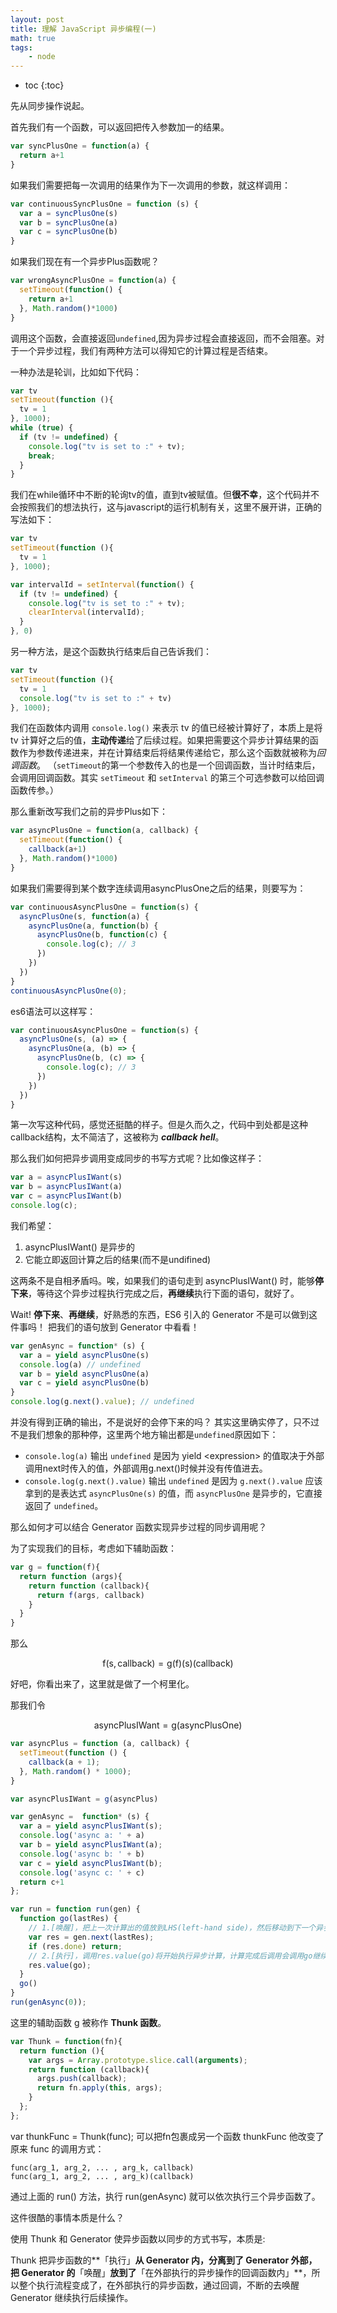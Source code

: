 ```yaml
---
layout: post
title: 理解 JavaScript 异步编程(一)
math: true
tags:
    - node
---
```


* toc
{:toc}

先从同步操作说起。

首先我们有一个函数，可以返回把传入参数加一的结果。

```javascript
var syncPlusOne = function(a) {
  return a+1
}
```

如果我们需要把每一次调用的结果作为下一次调用的参数，就这样调用：

```javascript
var continuousSyncPlusOne = function (s) {
  var a = syncPlusOne(s)
  var b = syncPlusOne(a)
  var c = syncPlusOne(b)
}
```

如果我们现在有一个异步Plus函数呢？

```javascript
var wrongAsyncPlusOne = function(a) {
  setTimeout(function() {
    return a+1
  }, Math.random()*1000)
}
```

调用这个函数，会直接返回`undefined`,因为异步过程会直接返回，而不会阻塞。对于一个异步过程，我们有两种方法可以得知它的计算过程是否结束。

一种办法是轮训，比如如下代码：

```javascript
var tv
setTimeout(function (){
  tv = 1
}, 1000);
while (true) {
  if (tv != undefined) {
    console.log("tv is set to :" + tv);
    break;
  }
}
```

我们在while循环中不断的轮询tv的值，直到tv被赋值。但**很不幸**，这个代码并不会按照我们的想法执行，这与javascript的运行机制有关，这里不展开讲，正确的写法如下：

```javascript
var tv
setTimeout(function (){
  tv = 1
}, 1000);

var intervalId = setInterval(function() {
  if (tv != undefined) {
    console.log("tv is set to :" + tv);
    clearInterval(intervalId);
  }
}, 0)
```

另一种方法，是这个函数执行结束后自己告诉我们：

```javascript
var tv
setTimeout(function (){
  tv = 1
  console.log("tv is set to :" + tv)
}, 1000);
```

我们在函数体内调用 `console.log()` 来表示 tv 的值已经被计算好了，本质上是将 tv 计算好之后的值，**主动传递**给了后续过程。如果把需要这个异步计算结果的函数作为参数传递进来，并在计算结束后将结果传递给它，那么这个函数就被称为*回调函数*。
（`setTimeout`的第一个参数传入的也是一个回调函数，当计时结束后，会调用回调函数。其实 `setTimeout` 和 `setInterval` 的第三个可选参数可以给回调函数传参。）

那么重新改写我们之前的异步Plus如下：

```javascript
var asyncPlusOne = function(a, callback) {
  setTimeout(function() {
    callback(a+1)
  }, Math.random()*1000)
}
```

如果我们需要得到某个数字连续调用asyncPlusOne之后的结果，则要写为：

```javascript
var continuousAsyncPlusOne = function(s) {
  asyncPlusOne(s, function(a) {
    asyncPlusOne(a, function(b) {
      asyncPlusOne(b, function(c) {
        console.log(c); // 3
      })
    })
  })
}
continuousAsyncPlusOne(0);
```

es6语法可以这样写：

```javascript
var continuousAsyncPlusOne = function(s) {
  asyncPlusOne(s, (a) => {
    asyncPlusOne(a, (b) => {
      asyncPlusOne(b, (c) => {
        console.log(c); // 3
      })
    })
  })
}
```

第一次写这种代码，感觉还挺酷的样子。但是久而久之，代码中到处都是这种callback结构，太不简洁了，这被称为 ***callback hell***。

那么我们如何把异步调用变成同步的书写方式呢？比如像这样子：

```javascript
var a = asyncPlusIWant(s)
var b = asyncPlusIWant(a)
var c = asyncPlusIWant(b)
console.log(c);
```

我们希望：

1. asyncPlusIWant() 是异步的
2. 它能立即返回计算之后的结果(而不是undifined)

这两条不是自相矛盾吗。唉，如果我们的语句走到 asyncPlusIWant() 时，能够**停下来**，等待这个异步过程执行完成之后，**再继续**执行下面的语句，就好了。

Wait! **停下来**、**再继续**，好熟悉的东西，ES6 引入的 Generator 不是可以做到这件事吗！
把我们的语句放到 Generator 中看看！

```javascript
var genAsync = function* (s) {
  var a = yield asyncPlusOne(s)
  console.log(a) // undefined
  var b = yield asyncPlusOne(a)
  var c = yield asyncPlusOne(b)
}
console.log(g.next().value); // undefined
```

并没有得到正确的输出，不是说好的会停下来的吗？
其实这里确实停了，只不过不是我们想象的那种停，这里两个地方输出都是`undefined`原因如下：

* `console.log(a)` 输出 `undefined` 是因为 yield \<expression\> 的值取决于外部调用next时传入的值，外部调用g.next()时候并没有传值进去。
* `console.log(g.next().value)` 输出 `undefined` 是因为 `g.next().value` 应该拿到的是表达式 `asyncPlusOne(s)` 的值，而 `asyncPlusOne` 是异步的，它直接返回了 `undefined`。

那么如何才可以结合 Generator 函数实现异步过程的同步调用呢？

为了实现我们的目标，考虑如下辅助函数：

```javascript
var g = function(f){
  return function (args){
    return function (callback){
      return f(args, callback)
    }
  }
}
```

那么

$$\mathrm{f(s, callback) = g(f)(s)(callback)}$$

好吧，你看出来了，这里就是做了一个柯里化。

那我们令

$$\mathrm{asyncPlusIWant = g(asyncPlusOne)}$$

```javascript
var asyncPlus = function (a, callback) {
  setTimeout(function () {
    callback(a + 1);
  }, Math.random() * 1000);
}

var asyncPlusIWant = g(asyncPlus)

var genAsync =  function* (s) {
  var a = yield asyncPlusIWant(s);
  console.log('async a: ' + a)
  var b = yield asyncPlusIWant(a);
  console.log('async b: ' + b)
  var c = yield asyncPlusIWant(b);
  console.log('async c: ' + c)
  return c+1
};

var run = function run(gen) {
  function go(lastRes) {
    // 1.[唤醒]，把上一次计算出的值放到LHS(left-hand side)，然后移动到下一个异步调用的位置停下来
    var res = gen.next(lastRes);
    if (res.done) return;
    // 2.[执行]，调用res.value(go)将开始执行异步计算，计算完成后调用会调用go继续唤醒generator
    res.value(go);
  }
  go()
}
run(genAsync(0));
```

这里的辅助函数 g 被称作 **Thunk 函数**。

```javascript
var Thunk = function(fn){
  return function (){
    var args = Array.prototype.slice.call(arguments);
    return function (callback){
      args.push(callback);
      return fn.apply(this, args);
    }
  };
};
```

var thunkFunc = Thunk(func); 可以把fn包裹成另一个函数 thunkFunc
他改变了原来 func 的调用方式：

```text
func(arg_1, arg_2, ... , arg_k, callback)
func(arg_1, arg_2, ... , arg_k)(callback)
```

通过上面的 run() 方法，执行 run(genAsync) 就可以依次执行三个异步函数了。

这件很酷的事情本质是什么？

使用 Thunk 和 Generator 使异步函数以同步的方式书写，本质是:

Thunk 把异步函数的**「执行」**从 Generator 内，分离到了 Generator 外部，把 Generator 的**「唤醒」**放到了**「在外部执行的异步操作的回调函数内」**，所以整个执行流程变成了，在外部执行的异步函数，通过回调，不断的去唤醒 Generator 继续执行后续操作。